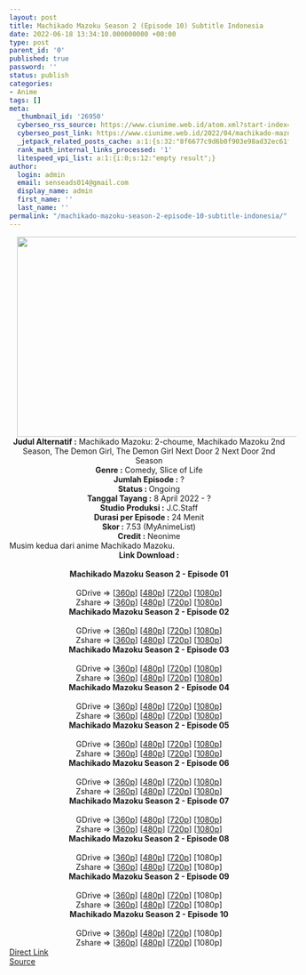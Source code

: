 ```yaml
---
layout: post
title: Machikado Mazoku Season 2 (Episode 10) Subtitle Indonesia
date: 2022-06-18 13:34:10.000000000 +00:00
type: post
parent_id: '0'
published: true
password: ''
status: publish
categories:
- Anime
tags: []
meta:
  _thumbnail_id: '26950'
  cyberseo_rss_source: https://www.ciunime.web.id/atom.xml?start-index=1
  cyberseo_post_link: https://www.ciunime.web.id/2022/04/machikado-mazoku-season-2-subtitle.html
  _jetpack_related_posts_cache: a:1:{s:32:"8f6677c9d6b0f903e98ad32ec61f8deb";a:2:{s:7:"expires";i:1655602875;s:7:"payload";a:3:{i:0;a:1:{s:2:"id";i:26860;}i:1;a:1:{s:2:"id";i:26747;}i:2;a:1:{s:2:"id";i:26651;}}}}
  rank_math_internal_links_processed: '1'
  litespeed_vpi_list: a:1:{i:0;s:12:"empty result";}
author:
  login: admin
  email: senseads014@gmail.com
  display_name: admin
  first_name: ''
  last_name: ''
permalink: "/machikado-mazoku-season-2-episode-10-subtitle-indonesia/"
---
```

<div class="separator" style="clear: both; text-align: center;"><a href="https://blogger.googleusercontent.com/img/b/R29vZ2xl/AVvXsEhzJ9rtMDyKRq4nVLaTXY5VMX0R5uKoIiTt5atYtIBigV0_z9j-3HPafP31PcrT2uOKAhj5byfw042vY5YVEO-7K8p5LY2V4Gk626O0zk4vIYPjTAOSLJEtuCUrtVOchIL-NgGAnpZw8-HYAxOOmjbdTWDb6k-VFIrFczyY9y8RrKk40Sly3tcXnOmR/s1280/Machikado%20Mazoku%20Season%202.jpg" style="margin-left: 1em; margin-right: 1em;"><img border="0" data-original-height="720" data-original-width="1280" height="360" src="{{ site.baseurl }}/assets/2022/06/Machikado%20Mazoku%20Season%202.jpg" width="640" /></a></div>
<div class="separator" style="clear: both; text-align: center;"></div>
<div style="text-align: center;"><b>Judul</b><b><b> Alternatif</b> :</b> Machikado Mazoku: 2-choume,&nbsp;Machikado Mazoku 2nd Season, The Demon Girl,&nbsp;The Demon Girl Next Door 2 Next Door 2nd Season</div>
<div style="text-align: center;"><b><b>Genre :</b></b> Comedy, Slice of Life</div>
<div style="text-align: center;"><b>Jumlah Episode :</b> ?<br /><b>Status :&nbsp;</b>Ongoing<br /><b>Tanggal Tayang :</b> 8 April&nbsp;2022 - ?<br /><b>Studio Produksi :</b>&nbsp;J.C.Staff<br /><b>Durasi per Episode :</b> 24 Menit</div>
<div style="text-align: center;"><b>Skor :</b> 7.53 (MyAnimeList)</div>
<div style="text-align: center;"><b>Credit :</b>&nbsp;Neonime</div>
<div style="text-align: center;"></div>
<div style="text-align: justify;">Musim kedua dari anime&nbsp;Machikado Mazoku.</div>
<div style="text-align: justify;"></div>
<div style="text-align: justify;"></div>
<div style="text-align: center;">
<div style="text-align: center;">
<div style="text-align: left;">
<div style="text-align: center;"><b>Link Download :</b></div>
<div style="text-align: center;"><b><br /></b></div>
<div style="text-align: center;"><span style="text-align: left;"><b>Machikado Mazoku Season 2&nbsp;</b></span><b>- Episode 01</b></div>
<div style="text-align: center;"><b><br /></b></div>
<div style="text-align: center;">GDrive =&gt; [<a href="http://www.solidfiles.com/v/zeLgq3jmv72N3" target="_blank" rel="noopener">360p</a>] [<a href="https://acefile.co/f/72093716/neonime_machikado_mazoku_s2_-_01-480p-zip" target="_blank" rel="noopener">480p</a>] [<a href="https://acefile.co/f/72093907/neonime_machikado_mazoku_s2_-_01-720p-zip" target="_blank" rel="noopener">720p</a>] [<a href="https://acefile.co/f/72120002/neonime_machikado_mazoku_s2_-_01-1080p-zip" target="_blank" rel="noopener">1080p</a>]</div>
<div style="text-align: center;">Zshare =&gt; [<a href="https://www117.zippyshare.com/v/4U5XFdYP/file.html" target="_blank" rel="noopener">360p</a>] [<a href="https://www85.zippyshare.com/v/lpRVKWxq/file.html" target="_blank" rel="noopener">480p</a>] [<a href="https://www22.zippyshare.com/v/oCUABwFY/file.html" target="_blank" rel="noopener">720p</a>] [<a href="https://www37.zippyshare.com/v/6MXPWk2N/file.html" target="_blank" rel="noopener">1080p</a>]</div>
<div style="text-align: center;"></div>
<div style="text-align: center;">
<div><span style="text-align: left;"><b>Machikado Mazoku Season 2&nbsp;</b></span><b>- Episode 02</b></div>
<div><b><br /></b></div>
<div>GDrive =&gt; [<a href="http://www.solidfiles.com/v/vNgAaeeQ6Bd8j" target="_blank" rel="noopener">360p</a>] [<a href="https://acefile.co/f/72682564/neonime_machikado_mazoku_s2_-_02-480p-zip" target="_blank" rel="noopener">480p</a>] [<a href="https://acefile.co/f/72682691/neonime_machikado_mazoku_s2_-_02-720p-zip" target="_blank" rel="noopener">720p</a>] [<a href="https://acefile.co/f/72682971/neonime_machikado_mazoku_s2_-_02-1080p-zip" target="_blank" rel="noopener">1080p</a>]</div>
<div>Zshare =&gt; [<a href="https://www96.zippyshare.com/v/fJVXZBjn/file.html" target="_blank" rel="noopener">360p</a>] [<a href="https://www116.zippyshare.com/v/VhLOTW3V/file.html" target="_blank" rel="noopener">480p</a>] [<a href="https://www82.zippyshare.com/v/XjU8FEBT/file.html" target="_blank" rel="noopener">720p</a>] [<a href="https://www39.zippyshare.com/v/WqsSjB05/file.html" target="_blank" rel="noopener">1080p</a>]</div>
<div></div>
<div>
<div><span style="text-align: left;"><b>Machikado Mazoku Season 2&nbsp;</b></span><b>- Episode 03</b></div>
<div><b><br /></b></div>
<div>GDrive =&gt; [<a href="http://www.solidfiles.com/v/3dWGwdeLdwYqM" target="_blank" rel="noopener">360p</a>] [<a href="https://acefile.co/f/73225181/neonime_machikado-mazoku-s2-03-480p-zip" target="_blank" rel="noopener">480p</a>] [<a href="https://acefile.co/f/73225386/neonime_machikado-mazoku-s2-03-720p-zip" target="_blank" rel="noopener">720p</a>] [<a href="https://acefile.co/f/73225755/neonime_machikado-mazoku-s2-03-1080p-zip" target="_blank" rel="noopener">1080p</a>]</div>
<div>Zshare =&gt; [<a href="https://www4.zippyshare.com/v/QzVmJsyj/file.html" target="_blank" rel="noopener">360p</a>] [<a href="https://www10.zippyshare.com/v/fh3kR4Tl/file.html" target="_blank" rel="noopener">480p</a>] [<a href="https://www18.zippyshare.com/v/qCR1S7me/file.html" target="_blank" rel="noopener">720p</a>] [<a href="https://www5.zippyshare.com/v/FD46zJv4/file.html" target="_blank" rel="noopener">1080p</a>]</div>
</div>
<div></div>
<div>
<div><span style="text-align: left;"><b>Machikado Mazoku Season 2&nbsp;</b></span><b>- Episode 04</b></div>
<div><b><br /></b></div>
<div>GDrive =&gt; [<a href="http://www.solidfiles.com/v/DeBLpKRaVY63Y" target="_blank" rel="noopener">360p</a>] [<a href="https://acefile.co/f/73726555/neonime_machikado-mazoku-s2-04-480p-zip" target="_blank" rel="noopener">480p</a>] [<a href="https://acefile.co/f/73726803/neonime_machikado-mazoku-s2-04-720p-zip" target="_blank" rel="noopener">720p</a>] [<a href="https://acefile.co/f/73727069/neonime_machikado-mazoku-s2-04-1080p-zip" target="_blank" rel="noopener">1080p</a>]</div>
<div>Zshare =&gt; [<a href="https://www59.zippyshare.com/v/11pbFgdq/file.html" target="_blank" rel="noopener">360p</a>] [<a href="https://www59.zippyshare.com/v/SoYIqqyR/file.html" target="_blank" rel="noopener">480p</a>] [<a href="https://www59.zippyshare.com/v/hIBpoNac/file.html" target="_blank" rel="noopener">720p</a>] [<a href="https://www22.zippyshare.com/v/ovq5Mohe/file.html" target="_blank" rel="noopener">1080p</a>]</div>
</div>
<div></div>
<div>
<div><span style="text-align: left;"><b>Machikado Mazoku Season 2&nbsp;</b></span><b>- Episode 05</b></div>
<div><b><br /></b></div>
<div>GDrive =&gt; [<a href="http://www.solidfiles.com/v/MWvKGe2pM7mXa" target="_blank" rel="noopener">360p</a>] [<a href="https://acefile.co/f/74160570/neonime_machikado-mazoku-s2-05-480p-zip" target="_blank" rel="noopener">480p</a>] [<a href="https://acefile.co/f/74160568/neonime_machikado-mazoku-s2-05-720p-zip" target="_blank" rel="noopener">720p</a>] [<a href="https://acefile.co/f/74160210/neonime_machikado-mazoku-s2-05-1080p-zip" target="_blank" rel="noopener">1080p</a>]</div>
<div>Zshare =&gt; [<a href="https://www63.zippyshare.com/v/CjI9cMsA/file.html" target="_blank" rel="noopener">360p</a>] [<a href="https://www26.zippyshare.com/v/ixIVR3PN/file.html" target="_blank" rel="noopener">480p</a>] [<a href="https://www96.zippyshare.com/v/077R4gYA/file.html" target="_blank" rel="noopener">720p</a>] [<a href="https://www7.zippyshare.com/v/rROCg1CJ/file.html" target="_blank" rel="noopener">1080p</a>]</div>
</div>
<div></div>
<div>
<div><span style="text-align: left;"><b>Machikado Mazoku Season 2&nbsp;</b></span><b>- Episode 06</b></div>
<div><b><br /></b></div>
<div>GDrive =&gt; [<a href="https://www.mp4upload.com/9vma9p7ych7b" target="_blank" rel="noopener">360p</a>] [<a href="https://acefile.co/f/74679542/neonime_machikado_mazoku_s2_-_06-480p-zip" target="_blank" rel="noopener">480p</a>] [<a href="https://acefile.co/f/74679558/neonime_machikado_mazoku_s2_-_06-720p-zip" target="_blank" rel="noopener">720p</a>] [<a href="https://acefile.co/f/74745995/neonime_machikado_mazoku_s2_-_06-1080p-zip" target="_blank" rel="noopener">1080p</a>]</div>
<div>Zshare =&gt; [<a href="https://www88.zippyshare.com/v/TaNF2O2Q/file.html" target="_blank" rel="noopener">360p</a>] [<a href="https://www23.zippyshare.com/v/2XvSZ9eO/file.html" target="_blank" rel="noopener">480p</a>] [<a href="https://www102.zippyshare.com/v/HSrXmEhI/file.html" target="_blank" rel="noopener">720p</a>] [<a href="https://www16.zippyshare.com/v/leDnp1xp/file.html" target="_blank" rel="noopener">1080p</a>]</div>
</div>
<div></div>
<div>
<div><span style="text-align: left;"><b>Machikado Mazoku Season 2&nbsp;</b></span><b>- Episode 07</b></div>
<div><b><br /></b></div>
<div>GDrive =&gt; [<a href="http://www.solidfiles.com/v/Q2QnnW73XWdQy" target="_blank" rel="noopener">360p</a>] [<a href="https://acefile.co/f/75726931/neonime_machikado_mazoku_s2_-_07-480p-zip" target="_blank" rel="noopener">480p</a>] [<a href="https://acefile.co/f/75727227/neonime_machikado_mazoku_s2_-_07-720p-zip" target="_blank" rel="noopener">720p</a>] [<a href="https://acefile.co/f/75727451/neonime_machikado_mazoku_s2_-_07-1080p-zip" target="_blank" rel="noopener">1080p</a>]</div>
<div>Zshare =&gt; [<a href="https://www85.zippyshare.com/v/90kRK6Lt/file.html" target="_blank" rel="noopener">360p</a>] [<a href="https://www34.zippyshare.com/v/VujWhwYJ/file.html" target="_blank" rel="noopener">480p</a>] [<a href="https://www40.zippyshare.com/v/WQVj47pJ/file.html" target="_blank" rel="noopener">720p</a>] [<a href="https://www7.zippyshare.com/v/HPi1lye8/file.html" target="_blank" rel="noopener">1080p</a>]</div>
</div>
<div></div>
<div>
<div><span style="text-align: left;"><b>Machikado Mazoku Season 2&nbsp;</b></span><b>- Episode 08</b></div>
<div><b><br /></b></div>
<div>GDrive =&gt; [<a href="http://www.solidfiles.com/v/qn5r54LDVd2rd" target="_blank" rel="noopener">360p</a>] [<a href="http://www.solidfiles.com/v/RPBrBLL44eQN8" target="_blank" rel="noopener">480p</a>] [<a href="http://www.solidfiles.com/v/MMnRr2mVrjAqP" target="_blank" rel="noopener">720p</a>] [1080p]</div>
<div>Zshare =&gt; [<a href="https://www42.zippyshare.com/v/fIoh14kw/file.html" target="_blank" rel="noopener">360p</a>] [<a href="https://www42.zippyshare.com/v/hOj4Op0W/file.html" target="_blank" rel="noopener">480p</a>] [<a href="https://www42.zippyshare.com/v/uIjkFH9L/file.html" target="_blank" rel="noopener">720p</a>] [1080p]</div>
</div>
<div></div>
<div>
<div><span style="text-align: left;"><b>Machikado Mazoku Season 2&nbsp;</b></span><b>- Episode 09</b></div>
<div><b><br /></b></div>
<div>GDrive =&gt; [<a href="http://www.solidfiles.com/v/x5pevk8qAL243" target="_blank" rel="noopener">360p</a>] [<a href="http://www.solidfiles.com/v/Q2gxe7x28QWVV" target="_blank" rel="noopener">480p</a>] [<a href="http://www.solidfiles.com/v/RP5Nn8BeKwRWQ" target="_blank" rel="noopener">720p</a>] [1080p]</div>
<div>Zshare =&gt; [<a href="https://www56.zippyshare.com/v/4Mq4lbUR/file.html" target="_blank" rel="noopener">360p</a>] [<a href="https://www56.zippyshare.com/v/neyLMvkd/file.html" target="_blank" rel="noopener">480p</a>] [<a href="https://www56.zippyshare.com/v/zS9Tsn28/file.html" target="_blank" rel="noopener">720p</a>] [1080p]</div>
</div>
<div></div>
<div>
<div><span style="text-align: left;"><b>Machikado Mazoku Season 2&nbsp;</b></span><b>- Episode 10</b></div>
<div><b><br /></b></div>
<div>GDrive =&gt; [<a href="http://www.solidfiles.com/v/8yN8eQXA5Qpmg" target="_blank" rel="noopener">360p</a>] [<a href="http://www.solidfiles.com/v/NgG4nZAxRvynz" target="_blank" rel="noopener">480p</a>] [<a href="http://www.solidfiles.com/v/5M35rwPYKzrQ6" target="_blank" rel="noopener">720p</a>] [1080p]</div>
<div>Zshare =&gt; [<a href="https://www14.zippyshare.com/v/tCTL0Vm1/file.html" target="_blank" rel="noopener">360p</a>] [<a href="https://www14.zippyshare.com/v/St4jENmp/file.html" target="_blank" rel="noopener">480p</a>] [<a href="https://www14.zippyshare.com/v/xezoozRB/file.html" target="_blank" rel="noopener">720p</a>] [1080p]</div>
</div>
</div>
</div>
</div>
</div>
<link rel="stylesheet" href="https://cdnjs.cloudflare.com/ajax/libs/font-awesome/4.7.0/css/font-awesome.min.css" />
<div class="divbtn"> <a href="https://handymansurrender.com/fihup8buzv?key=94550f7ce39444073321dde3b8782f97" class="btn"><i class="fa fa-download"></i> Direct Link</a> <br /><a href="https://www.ciunime.web.id/2022/04/machikado-mazoku-season-2-subtitle.html">Source</a> </div>
